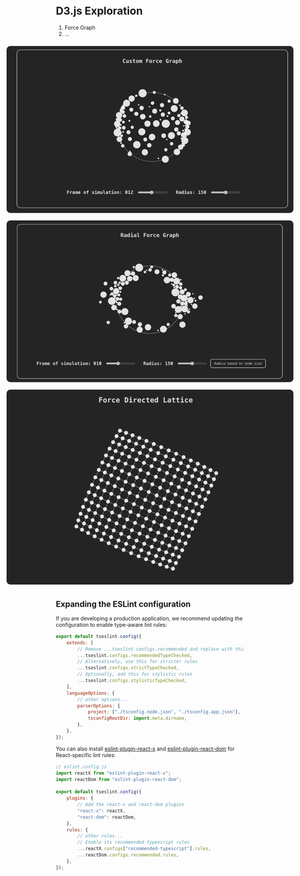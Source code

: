# D3.js Exploration

1. Force Graph
2. ...

<div style="padding: 10px; display: flex; justify-content: center; align-items: center;">
<img src="./public/Custom-Force-Graph.png" alt="Custom-Force-Graph" style="border-radius: 10px; width:80vw; max-width: 800px;"/>
</div>

<div style="padding: 10px; display: flex; justify-content: center; align-items: center;">
<img src="./public/Radial-Force-Graph.png" alt="Radial-Force-Graph" style="border-radius: 10px; width:80vw; max-width: 800px;"/>
</div>

<div style="padding: 10px; display: flex; justify-content: center; align-items: center;">
<img src="./public/Force-Directed-Lattice.png" alt="Force-Directed-Lattice" style="border-radius: 10px; width:80vw; max-width: 800px;"/>
</div>

## Expanding the ESLint configuration

If you are developing a production application, we recommend updating the configuration to enable type-aware lint rules:

```js
export default tseslint.config({
    extends: [
        // Remove ...tseslint.configs.recommended and replace with this
        ...tseslint.configs.recommendedTypeChecked,
        // Alternatively, use this for stricter rules
        ...tseslint.configs.strictTypeChecked,
        // Optionally, add this for stylistic rules
        ...tseslint.configs.stylisticTypeChecked,
    ],
    languageOptions: {
        // other options...
        parserOptions: {
            project: ["./tsconfig.node.json", "./tsconfig.app.json"],
            tsconfigRootDir: import.meta.dirname,
        },
    },
});
```

You can also install [eslint-plugin-react-x](https://github.com/Rel1cx/eslint-react/tree/main/packages/plugins/eslint-plugin-react-x) and [eslint-plugin-react-dom](https://github.com/Rel1cx/eslint-react/tree/main/packages/plugins/eslint-plugin-react-dom) for React-specific lint rules:

```js
// eslint.config.js
import reactX from "eslint-plugin-react-x";
import reactDom from "eslint-plugin-react-dom";

export default tseslint.config({
    plugins: {
        // Add the react-x and react-dom plugins
        "react-x": reactX,
        "react-dom": reactDom,
    },
    rules: {
        // other rules...
        // Enable its recommended typescript rules
        ...reactX.configs["recommended-typescript"].rules,
        ...reactDom.configs.recommended.rules,
    },
});
```
